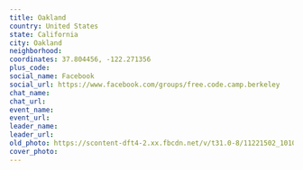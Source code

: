 ```yaml
---
title: Oakland
country: United States
state: California
city: Oakland
neighborhood: 
coordinates: 37.804456, -122.271356
plus_code:
social_name: Facebook
social_url: https://www.facebook.com/groups/free.code.camp.berkeley
chat_name:
chat_url:
event_name:
event_url:
leader_name:
leader_url:
old_photo: https://scontent-dft4-2.xx.fbcdn.net/v/t31.0-8/11221502_10101440645502101_8431216010583306158_o.jpg?oh=ad1ae85ecd2a6c80b77052be8e2cf736&oe=598FAD17
cover_photo:
---
```

